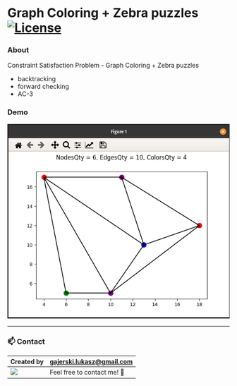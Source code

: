 # Graph Coloring + Zebra puzzles [![License](https://img.shields.io/badge/licence-MIT-blue)](https://choosealicense.com/licenses/mit/)

### About

Constraint Satisfaction Problem - Graph Coloring + Zebra puzzles

- backtracking
- forward checking
- AC-3

### Demo

![](https://raw.githubusercontent.com/Ukasz09/CSP-graph-coloring/master/readme/demo-1.png)

---

### 📫 Contact

| Created by                                                                                                                                       | gajerski.lukasz@gmail.com        |
| ------------------------------------------------------------------------------------------------------------------------------------------------ | -------------------------------- |
| <a href="https://github.com/Ukasz09" target="_blank"><img src="https://avatars0.githubusercontent.com/u/44710226?s=460&v=4"  width="100px;"></a> | Feel free to contact me! :punch: |
